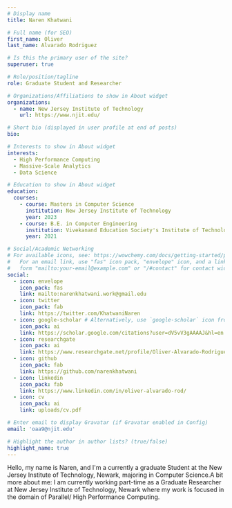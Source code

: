 ```yaml
---
# Display name
title: Naren Khatwani

# Full name (for SEO)
first_name: Oliver
last_name: Alvarado Rodriguez

# Is this the primary user of the site?
superuser: true

# Role/position/tagline
role: Graduate Student and Researcher

# Organizations/Affiliations to show in About widget
organizations:
  - name: New Jersey Institute of Technology
    url: https://www.njit.edu/

# Short bio (displayed in user profile at end of posts)
bio:

# Interests to show in About widget
interests:
  - High Performance Computing
  - Massive-Scale Analytics
  - Data Science

# Education to show in About widget
education:
  courses:
    - course: Masters in Computer Science
      institution: New Jersey Institute of Technology
      year: 2023
    - course: B.E. in Computer Engineering
      institution: Vivekanand Education Society's Institute of Technology
      year: 2021

# Social/Academic Networking
# For available icons, see: https://wowchemy.com/docs/getting-started/page-builder/#icons
#   For an email link, use "fas" icon pack, "envelope" icon, and a link in the
#   form "mailto:your-email@example.com" or "/#contact" for contact widget.
social:
  - icon: envelope
    icon_pack: fas
    link: mailto:narenkhatwani.work@gmail.edu
  - icon: twitter
    icon_pack: fab
    link: https://twitter.com/KhatwaniNaren
  - icon: google-scholar # Alternatively, use `google-scholar` icon from `ai` icon pack
    icon_pack: ai
    link: https://scholar.google.com/citations?user=dV5vV3gAAAAJ&hl=en
  - icon: researchgate
    icon_pack: ai
    link: https://www.researchgate.net/profile/Oliver-Alvarado-Rodriguez
  - icon: github
    icon_pack: fab
    link: https://github.com/narenkhatwani
  - icon: linkedin
    icon_pack: fab
    link: https://www.linkedin.com/in/oliver-alvarado-rod/
  - icon: cv
    icon_pack: ai
    link: uploads/cv.pdf

# Enter email to display Gravatar (if Gravatar enabled in Config)
email: 'oaa9@njit.edu'

# Highlight the author in author lists? (true/false)
highlight_name: true
---
```


Hello, my name is Naren, and I'm a currently a graduate Student at the New Jersey Institute of Technology, Newark, majoring in Computer Science.A bit more about me: I am currently working part-time as a Graduate Researcher at New Jersey Institute of Technology, Newark where my work is focused in the domain of Parallel/ High Performance Computing.
